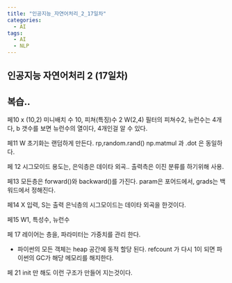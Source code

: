 ```yaml
---
title: "인공지능_자연어처리_2_17일차"
categories:
  - AI
tags:
  - AI
  - NLP
---
```


## 인공지능 자연어처리 2 (17일차)

## 복습..

페10
x (10,2) 미니배치 수 10, 피쳐(특징)수 2
W(2,4) 필터의 피쳐수2,  뉴런수는 4개다, b 갯수를 보면 뉴런수의 열이다, 4개인걸 알 수 있다.

페11
W 초기화는 랜덤하게 만든다. rp,random.rand()
np.matmul 과 .dot 은 동일하다.

페 12
시그모이드
용도는,
은익층은 데이타 외곡..
출력측은 이진 분류를 하기위해 사용.

페13
모든층은 forward()와 backward()를 가진다.
param은 포어드에서, grads는 백워드에서 정해진다.

페14
X 입력, S는 출력
은닉층의 시그모이드는 데이타 외곡을 한것이다.

페15
W1, 특성수, 뉴런수

페 17
레이어는 층을, 파라미터는 가중치를 관리 한다.

* 파이썬의 모든 객체는 heap 공간에 동적 할당 된다.
 refcount 가 다시 1이 되면 파이썬의 GC가 해당 메모리를 해지한다.

페 21
init 만 해도 이런 구조가 만들어 지는것이다.
